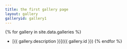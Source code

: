 ```yaml
---
title: the first gallery page
layout: gallery
galleryid: gallery1
--- 
```


{% for gallery in site.data.galleries %}

- [{{ gallery.description }}]({{ gallery.id }})
{% endfor %}
